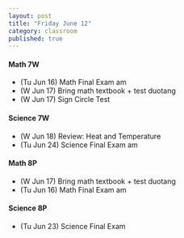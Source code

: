 ```yaml
---
layout: post
title: "Friday June 12"
category: classroom
published: true
---
```

#### Math 7W
* (Tu Jun 16) Math Final Exam am
* (W Jun 17) Bring math textbook + test duotang
* (W Jun 17) Sign Circle Test

#### Science 7W
* (W Jun 18) Review: Heat and Temperature
* (Tu Jun 24) Science Final Exam am

#### Math 8P
* (W Jun 17) Bring math textbook + test duotang
* (Tu Jun 16) Math Final Exam am

#### Science 8P
* (Tu Jun 23) Science Final Exam
